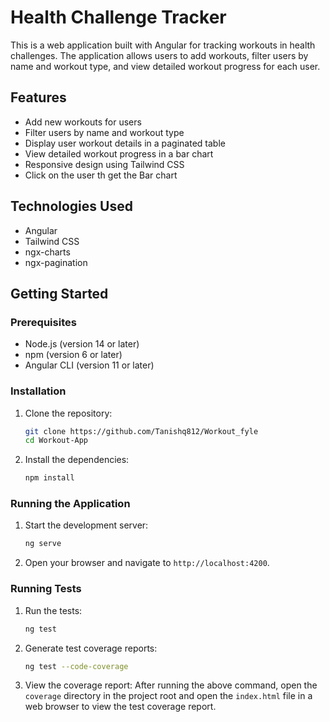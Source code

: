 # Health Challenge Tracker

This is a web application built with Angular for tracking workouts in health challenges. The application allows users to add workouts, filter users by name and workout type, and view detailed workout progress for each user.

## Features

- Add new workouts for users
- Filter users by name and workout type
- Display user workout details in a paginated table
- View detailed workout progress in a bar chart
- Responsive design using Tailwind CSS
- Click on the user th get the Bar chart

## Technologies Used

- Angular
- Tailwind CSS
- ngx-charts
- ngx-pagination

## Getting Started

### Prerequisites

- Node.js (version 14 or later)
- npm (version 6 or later)
- Angular CLI (version 11 or later)

### Installation

1. Clone the repository:
    ```bash
    git clone https://github.com/Tanishq812/Workout_fyle
    cd Workout-App
    ```

2. Install the dependencies:
    ```bash
    npm install
    ```

### Running the Application

1. Start the development server:
    ```bash
    ng serve
    ```

2. Open your browser and navigate to `http://localhost:4200`.

### Running Tests

1. Run the tests:
    ```bash
    ng test
    ```

2. Generate test coverage reports:
    ```bash
    ng test --code-coverage
    ```

3. View the coverage report:
    After running the above command, open the `coverage` directory in the project root and open the `index.html` file in a web browser to view the test coverage report.



